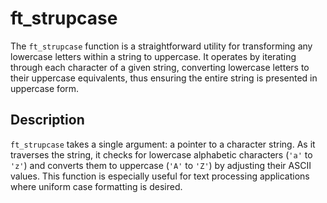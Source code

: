 # ft_strupcase

The `ft_strupcase` function is a straightforward utility for transforming any lowercase letters within a string to uppercase. It operates by iterating through each character of a given string, converting lowercase letters to their uppercase equivalents, thus ensuring the entire string is presented in uppercase form.

## Description

`ft_strupcase` takes a single argument: a pointer to a character string. As it traverses the string, it checks for lowercase alphabetic characters (`'a'` to `'z'`) and converts them to uppercase (`'A'` to `'Z'`) by adjusting their ASCII values. This function is especially useful for text processing applications where uniform case formatting is desired.
